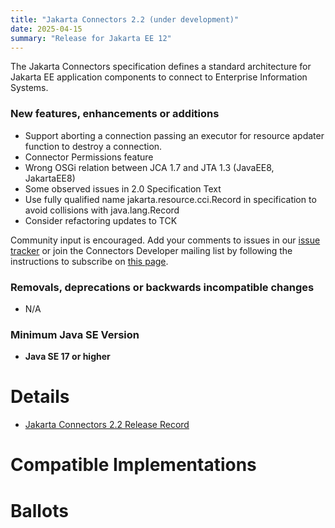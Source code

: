 ```yaml
---
title: "Jakarta Connectors 2.2 (under development)"
date: 2025-04-15
summary: "Release for Jakarta EE 12"
---
```


The Jakarta Connectors specification defines a standard architecture for Jakarta EE application components to connect to Enterprise Information Systems.

### New features, enhancements or additions

* Support aborting a connection passing an executor for resource apdater function to destroy a connection.
* Connector Permissions feature
* Wrong OSGi relation between JCA 1.7 and JTA 1.3 (JavaEE8, JakartaEE8)
* Some observed issues in 2.0 Specification Text
* Use fully qualified name jakarta.resource.cci.Record in specification to avoid collisions with java.lang.Record
* Consider refactoring updates to TCK


Community input is encouraged. Add your comments to issues in our [issue tracker](https://github.com/jakartaee/connectors/issues) or join the Connectors Developer mailing list by following the instructions to subscribe on [this page](https://accounts.eclipse.org/mailing-list/jca-dev).

###  Removals, deprecations or backwards incompatible changes

* N/A

### Minimum Java SE Version
* **Java SE 17 or higher**

# Details

* [Jakarta Connectors 2.2 Release Record](https://projects.eclipse.org/projects/ee4j.jca/releases/2.2.0)
<!--
* [Jakarta Connectors 2.2 Specification Document](./jakarta-connectors-spec-2.2.pdf) (PDF) (Does not exist yet)
* [Jakarta Connectors 2.2 Specification Document](./jakarta-connectors-spec-2.2.html) (HTML) (Does not exist yet)
* [Jakarta Connectors 2.2 Javadoc](./apidocs) (Does not exist yet)
* [Jakarta Connectors 2.2 TCK](https://download.eclipse.org/jakartaee/connectors/2.2/connectors-tck-2.2.0.zip) (Does not exist yet)
-->
<!--
* Maven coordinates
-->
<!--
  * [jakarta.connectors:jakarta.connectors-api:2.2.0](https://central.sonatype.com/artifact/jakarta.connectors/jakarta.connectors-api/2.2.0/jar) (Does not exist yet)
-->
<!--
* Compatible Implementation used for [ratification](https://www.eclipse.org/projects/efsp/?version=1.2#efsp-ratification).
-->
<!--
  * [To Be Determined](https://github.com/)
-->

# Compatible Implementations

<!--
* [To Be Determined](https://github.com/)
-->

# Ballots

<!--
## Release Review

The Release Review Specification Committee Ballot concluded successfully on YYYY-MM-DD with the following results.

The ballot was run on the [jakarta.ee-spec mailing list](https://www.eclipse.org/lists/jakarta.ee-spec/msgxxxx.html)

## Plan Review

The Plan Review Specification Committee Ballot concluded successfully on YYYY-MM-DD with the following results.

| Representative                                 | Representative for: |  Vote   |
|------------------------------------------------|---------------------|---------|
| Kenji Kazumura                                 | Fujitsu             |         |
| Emily Jiang, Tom Watson                        | IBM                 |         |
| Ed Bratt, Dmitry Kornilov                      | Oracle              |         |
| Andrew Pielage, Petr Aubrecht                  | Payara              |         |
| David Blevins, Jean-Louis Monteiro             | Tomitribe           |         |
| Ivar Grimstad                                  | EE4J PMC            |         |
| Marcelo Ancelmo, Abraham Marin-Perez           | Participant Members |         |
| Werner Keil                                    | Committer Members   |         |
| Jun Qian                                       | Enterprise Members  |         |
| Zhai Luchao                                    | Enterprise Members  |         |
|                                                | **Total**           |         |

Non-binding Votes
| Representative                                 | Representative for: |  Vote   |
|------------------------------------------------|---------------------|---------|
| Angelo Rubini                                  | Community           |         |
|                                                | **Total**           |         |

The ballot was run on the [jakarta.ee-spec mailing list](https://www.eclipse.org/lists/jakarta.ee-spec/msgxxxx.html)
-->
